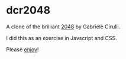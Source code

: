 # dcr2048

A clone of the brilliant [2048](https://gabrielecirulli.github.io/2048/) by Gabriele Cirulli.

I did this as an exercise in Javscript and CSS.

Please [enjoy](http://rossney.net/2048)!
